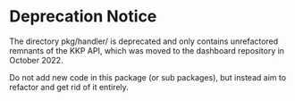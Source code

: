 # Deprecation Notice

The directory pkg/handler/ is deprecated and only contains unrefactored
remnants of the KKP API, which was moved to the dashboard repository in
October 2022.

Do not add new code in this package (or sub packages), but instead aim
to refactor and get rid of it entirely.

